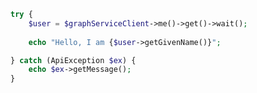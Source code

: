 <!-- markdownlint-disable MD041 -->

```php
try {
    $user = $graphServiceClient->me()->get()->wait();
  
    echo "Hello, I am {$user->getGivenName()}";

} catch (ApiException $ex) {
    echo $ex->getMessage();
}
```